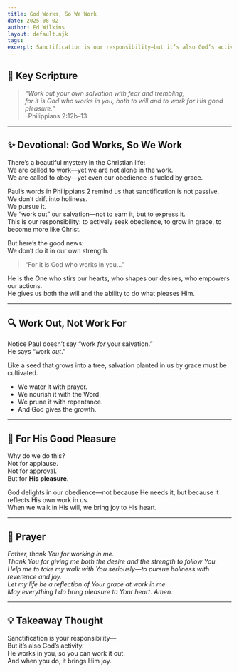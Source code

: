 ```yaml
---
title: God Works, So We Work
date: 2025-08-02
author: Ed Wilkins
layout: default.njk
tags:
excerpt: Sanctification is our responsibility—but it’s also God’s activity. He works in us, so we can work it out. And when we do, it brings Him joy.
---
```


## 📖 Key Scripture

> _“Work out your own salvation with fear and trembling,  
> for it is God who works in you, both to will and to work for His good pleasure.”_  
> –Philippians 2:12b–13

---

## ✨ Devotional: God Works, So We Work

There’s a beautiful mystery in the Christian life:  
We are called to work—yet we are not alone in the work.  
We are called to obey—yet even our obedience is fueled by grace.

Paul’s words in Philippians 2 remind us that sanctification is not passive.  
We don’t drift into holiness.  
We pursue it.  
We “work out” our salvation—not to earn it, but to express it.  
This is our responsibility: to actively seek obedience, to grow in grace, to become more like Christ.

But here’s the good news:  
We don’t do it in our own strength.

> “For it is God who works in you…”

He is the One who stirs our hearts, who shapes our desires, who empowers our actions.  
He gives us both the will and the ability to do what pleases Him.

---

## 🔍 Work Out, Not Work For

Notice Paul doesn’t say “work _for_ your salvation.”  
He says “work _out_.”

Like a seed that grows into a tree, salvation planted in us by grace must be cultivated.

- We water it with prayer.
- We nourish it with the Word.
- We prune it with repentance.
- And God gives the growth.

---

## 🎯 For His Good Pleasure

Why do we do this?  
Not for applause.  
Not for approval.  
But for **His pleasure**.

God delights in our obedience—not because He needs it, but because it reflects His own work in us.  
When we walk in His will, we bring joy to His heart.

---

## 🙏 Prayer

_Father, thank You for working in me.  
Thank You for giving me both the desire and the strength to follow You.  
Help me to take my walk with You seriously—to pursue holiness with reverence and joy.  
Let my life be a reflection of Your grace at work in me.  
May everything I do bring pleasure to Your heart. Amen._

---

## 💡 Takeaway Thought

Sanctification is your responsibility—  
But it’s also God’s activity.  
He works in you, so you can work it out.  
And when you do, it brings Him joy.
